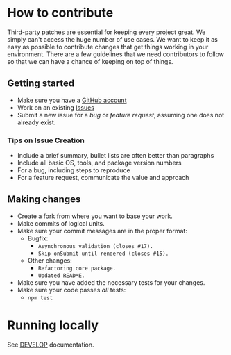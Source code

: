 # How to contribute

Third-party patches are essential for keeping every project great.
We simply can't access the huge number of use cases.
We want to keep it as easy as possible to contribute changes that get things working in your environment.
There are a few guidelines that we need contributors to follow so that we can have a chance of keeping on top of things.

## Getting started

* Make sure you have a [GitHub account](https://github.com/signup/free)
* Work on an existing [Issues](https://github.com/zeroasterisk/react-uniforms-widgets/issues)
* Submit a new issue for a *bug* or *feature request*, assuming one does not already exist.

### Tips on Issue Creation

* Include a brief summary, bullet lists are often better than paragraphs
* Include all basic OS, tools, and package version numbers
* For a bug, including steps to reproduce
* For a feature request, communicate the value and approach

## Making changes

* Create a fork from where you want to base your work.
* Make commits of logical units.
* Make sure your commit messages are in the proper format:
    * Bugfix:
        * `Asynchronous validation (closes #17).`
        * `Skip onSubmit until rendered (closes #15).`
    * Other changes:
        * `Refactoring core package.`
        * `Updated README.`
* Make sure you have added the necessary tests for your changes.
* Make sure your code passes *all* tests:
    * `npm test`

# Running locally

See [DEVELOP](https://github.com/zeroasterisk/react-uniforms-widgets/blob/master/DEVELOP.md) documentation.
